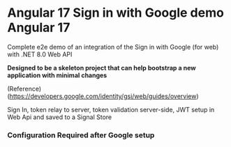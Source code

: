# Angular 17 Sign in with Google demo Angular 17

Complete e2e demo of an integration of the Sign in with Google (for web) with .NET 8.0 Web API

__Designed to be a skeleton project that can help bootstrap a new application with minimal changes__

(Reference)(https://developers.google.com/identity/gsi/web/guides/overview)

Sign In, token relay to server, token validation server-side, JWT setup in Web Api and saved to a Signal Store

### Configuration Required after Google setup
